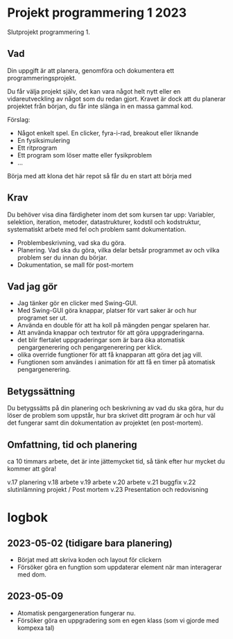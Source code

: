 # Projekt programmering 1 2023

Slutprojekt programmering 1.

## Vad

Din uppgift är att planera, genomföra och dokumentera ett programmeringsprojekt.

Du får välja projekt själv, det kan vara något helt nytt eller en vidareutveckling av något som du redan gjort. Kravet är 
dock att du planerar projektet från början, du får inte slänga in en massa gammal kod.

Förslag:

* Något enkelt spel. En clicker, fyra-i-rad, breakout eller liknande
* En fysiksimulering
* Ett ritprogram
* Ett program som löser matte eller fysikproblem
* ...

Börja med att klona det här repot så får du en start att börja med

## Krav
Du behöver visa dina färdigheter inom det som kursen tar upp: Variabler, selektion, iteration, metoder, datastrukturer, 
kodstil och kodstruktur, systematiskt arbete med fel och problem samt dokumentation.

* Problembeskrivning, vad ska du göra.
* Planering. Vad ska du göra, vilka delar betsår programmet av och vilka problem ser du innan du börjar.
* Dokumentation, se mall för post-mortem

## Vad jag gör
* Jag tänker gör en clicker med Swing-GUI.
* Med Swing-GUI göra knappar, platser för vart saker är och hur programet ser ut.
* Använda en double för att ha koll på mängden pengar spelaren har. 
* Att använda knappar och textrutor för att göra uppgraderingarna.
* det blir flertalet uppgraderingar som är bara öka atomatisk pengargenerering och pengargenerering per klick.
* olika override fungtioner för att få knapparan att göra det jag vill.
* Fungtionen som användes i animation för att få en timer på atomatisk pengargenerering. 

## Betygssättning
Du betygssätts på din planering och beskrivning av vad du ska göra, hur du löser de problem som uppstår, hur bra skrivet 
ditt program är och hur väl det fungerar samt din dokumentation av projektet (en post-mortem).

## Omfattning, tid och planering
ca 10 timmars arbete, det är inte jättemycket tid, så tänk efter hur mycket
du kommer att göra! 

v.17 planering
v.18 arbete
v.19 arbete
v.20 arbete
v.21 buggfix
v.22 slutinlämning projekt / Post mortem
v.23 Presentation och redovisning


# logbok

## 2023-05-02 (tidigare bara planering)
* Börjat med att skriva koden och layout för clickern
* Försöker göra en fungtion som uppdaterar element när man interagerar med dom.

## 2023-05-09
* Atomatisk pengargeneration fungerar nu.
* Försöker göra en uppgradering som en egen klass (som vi gjorde med kompexa tal)


